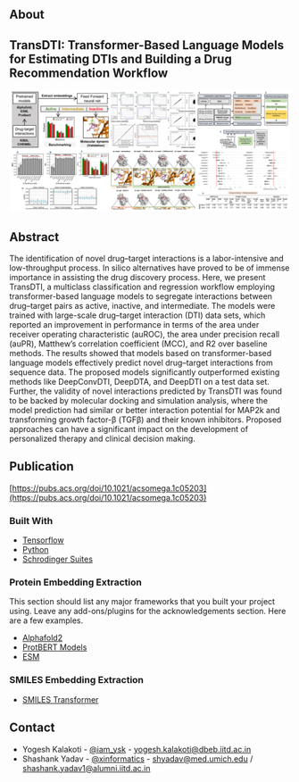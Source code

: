 <!-- ABOUT THE PROJECT -->
## About
## TransDTI: Transformer-Based Language Models for Estimating DTIs and Building a Drug Recommendation Workflow

![Image](https://github.com/xinformatics/TransDTI/blob/main/BeFunky-collage.jpg)

## Abstract

The identification of novel drug–target interactions is a labor-intensive and low-throughput process. In silico alternatives have proved to be of immense importance in assisting the drug discovery process. Here, we present TransDTI, a multiclass classification and regression workflow employing transformer-based language models to segregate interactions between drug–target pairs as active, inactive, and intermediate. The models were trained with large-scale drug–target interaction (DTI) data sets, which reported an improvement in performance in terms of the area under receiver operating characteristic (auROC), the area under precision recall (auPR), Matthew’s correlation coefficient (MCC), and R2 over baseline methods. The results showed that models based on transformer-based language models effectively predict novel drug–target interactions from sequence data. The proposed models significantly outperformed existing methods like DeepConvDTI, DeepDTA, and DeepDTI on a test data set. Further, the validity of novel interactions predicted by TransDTI was found to be backed by molecular docking and simulation analysis, where the model prediction had similar or better interaction potential for MAP2k and transforming growth factor-β (TGFβ) and their known inhibitors. Proposed approaches can have a significant impact on the development of personalized therapy and clinical decision making.




## Publication

[https://pubs.acs.org/doi/10.1021/acsomega.1c05203](https://pubs.acs.org/doi/10.1021/acsomega.1c05203)

### Built With

* [Tensorflow](https://www.tensorflow.org/)
* [Python](https://python.com)
* [Schrodinger Suites](https://www.schrodinger.com/suites/Schro%CC%88dinger)

### Protein Embedding Extraction

This section should list any major frameworks that you built your project using. Leave any add-ons/plugins for the acknowledgements section. Here are a few examples.
* [Alphafold2](https://github.com/xinformatics/alphafold)
* [ProtBERT Models](https://github.com/agemagician/ProtTrans)
* [ESM](https://github.com/facebookresearch/esm)

### SMILES Embedding Extraction
* [SMILES Transformer](https://github.com/DSPsleeporg/smiles-transformer)

## Contact

* Yogesh Kalakoti - [@iam_ysk](https://twitter.com/your_username) - yogesh.kalakoti@dbeb.iitd.ac.in
* Shashank Yadav - [@xinformatics](https://twitter.com/xinformatics) - shyadav@med.umich.edu / shashank.yadav1@alumni.iitd.ac.in




